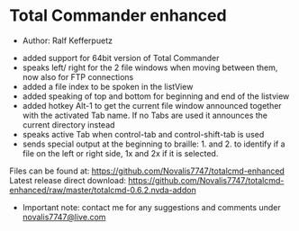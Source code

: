 # Total Commander enhanced #

* Author: Ralf Kefferpuetz

- added support for   64bit version of Total Commander
- speaks left/ right for the 2 file windows when moving between them, now also for FTP connections
- added a file index to be spoken in the listView
- added speaking of top and bottom for beginning and end of the listview
- added hotkey Alt-1 to get the current file window announced together with the activated Tab name. If no Tabs are used it announces the current directory instead
- speaks active Tab when control-tab and control-shift-tab is used
- sends special output at the beginning to braille: 1. and 2. to identify if a file on the left or right side, 1x and 2x if it is selected.

Files can be found at:
https://github.com/Novalis7747/totalcmd-enhanced
Latest release direct download:
https://github.com/Novalis7747/totalcmd-enhanced/raw/master/totalcmd-0.6.2.nvda-addon

* Important note: contact me for any suggestions and comments under novalis7747@live.com
